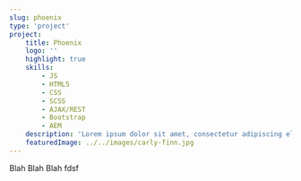 ```yaml
---
slug: phoenix
type: 'project'
project:
    title: Phoenix
    logo: ''
    highlight: true
    skills: 
        - JS
        - HTML5
        - CSS
        - SCSS
        - AJAX/REST
        - Bootstrap
        - AEM
    description: 'Lorem ipsum dolor sit amet, consectetur adipiscing elit. Ut mattis mauris quis sem condimentum, eget ultricies felis laoreet. Proin vitae ex tortor. Phasellus nisi metus, luctus sed arcu eu, lacinia dictum eros. Sed mattis porttitor tristique. Nunc accumsan ac tortor in eleifend. Nulla tincidunt mauris vel suscipit imperdiet. Cras pulvinar ipsum non risus sodales condimentum. Cras tincidunt tincidunt semper. Sed a magna risus. Nullam lobortis, turpis in laoreet blandit, urna mauris dignissim lorem, pretium interdum arcu eros ac lorem. Integer vitae arcu et lorem vehicula pulvinar vel id dui. Nunc maximus enim in lacus bibendum dignissim. Donec ultricies pharetra interdum. Ut luctus mi quis lobortis pellentesque. Pellentesque habitant morbi tristique senectus et netus et malesuada fames ac turpis egestas.'
    featuredImage: ../../images/carly-finn.jpg
---
```


Blah Blah Blah fdsf